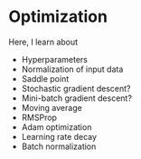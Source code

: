 # Optimization
Here, I learn about
- Hyperparameters
- Normalization of input data
- Saddle point
- Stochastic gradient descent?
- Mini-batch gradient descent?
- Moving average
- RMSProp
- Adam optimization
- Learning rate decay
- Batch normalization
